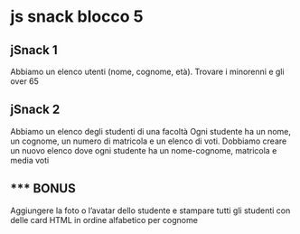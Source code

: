 # js snack blocco 5

## jSnack 1

Abbiamo un elenco utenti (nome, cognome, età).
Trovare i minorenni e gli over 65


## jSnack 2

Abbiamo un elenco degli studenti di una facoltà
Ogni studente ha un nome, un cognome, un numero di matricola e un elenco di voti.
Dobbiamo creare un nuovo elenco dove ogni studente ha un nome-cognome, matricola e media voti


## *** BONUS

Aggiungere la foto o l’avatar dello studente e stampare tutti gli studenti con delle card HTML in ordine alfabetico per cognome